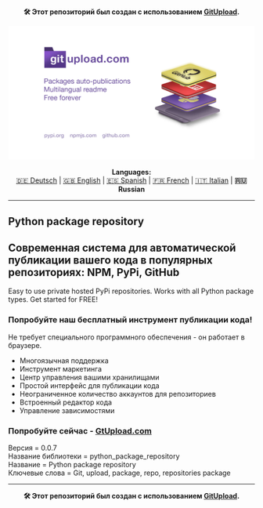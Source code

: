 <p align="center"><b>🛠️ Этот репозиторий был создан с использованием <a href="https://gitupload.com">GitUpload</a>.</b></p>
<p align="center"><a href="https://gitupload.com"><img src="https://github.com/markolofsen/python_package_repository//blob/master/.banners/banner_ru.jpg?raw=1" /></a></p>
<p align="center"><b>Languages:</b><br /><a href="https://github.com/markolofsen/python_package_repository/blob/master/README_de.md">🇩🇪 Deutsch</a> | <a href="https://github.com/markolofsen/python_package_repository/blob/master/README.md">🇬🇧 English</a> | <a href="https://github.com/markolofsen/python_package_repository/blob/master/README_es.md">🇪🇸 Spanish</a> | <a href="https://github.com/markolofsen/python_package_repository/blob/master/README_fr.md">🇫🇷 French</a> | <a href="https://github.com/markolofsen/python_package_repository/blob/master/README_it.md">🇮🇹 Italian</a> | <b>🇷🇺 Russian</b></p>

---

## Python package repository
## Современная система для автоматической публикации вашего кода в популярных репозиториях: NPM, PyPi, GitHub

Easy to use private hosted PyPi repositories. Works with all Python package types. Get started for FREE!

### Попробуйте наш бесплатный инструмент публикации кода!

Не требует специального программного обеспечения - он работает в браузере.

* Многоязычная поддержка
* Инструмент маркетинга
* Центр управления вашими хранилищами
* Простой интерфейс для публикации кода
* Неограниченное количество аккаунтов для репозиториев
* Встроенный редактор кода
* Управление зависимостями

### Попробуйте сейчас - <a href="https://gitupload.com">GtUpload.com</a>

Версия = 0.0.7 <br />
Название библиотеки = python_package_repository <br />
Название = Python package repository <br />
Ключевые слова = Git,  upload,  package,  repo, repositories package <br />

---

<p align="center"><b>🛠️ Этот репозиторий был создан с использованием <a href="https://gitupload.com">GitUpload</a>.</b></p>
